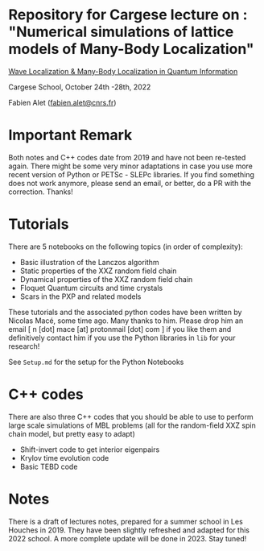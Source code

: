 # Repository for Cargese lecture on : "Numerical simulations of lattice models of Many-Body Localization"

[Wave Localization & Many-Body Localization in Quantum Information](https://cse.umn.edu/wave/wl-mblqi-event)

Cargese School, October 24th -28th, 2022

Fabien Alet (fabien.alet@cnrs.fr)

# Important Remark

Both notes and C++ codes date from 2019 and have not been re-tested again. There might be some very minor adaptations in case you use more recent version of Python or PETSc - SLEPc libraries. If you find something does not work anymore, please send an email, or better, do a PR with the correction. Thanks!


# Tutorials

There are 5 notebooks on the following topics (in order of complexity):

- Basic illustration of the Lanczos algorithm
- Static properties of the XXZ random field chain
- Dynamical properties of the XXZ random field chain
- Floquet Quantum circuits and time crystals
- Scars in the PXP and related models

These tutorials and the associated python codes have been written by Nicolas Macé, some time ago. Many thanks to him. Please drop him an email [  n [dot] mace [at] protonmail [dot] com ] if you like them and definitively contact him if you use the Python libraries in ```lib``` for your research!

See ```Setup.md``` for the setup for the Python Notebooks

# C++ codes

There are also three C++ codes that you should be able to use to perform large scale simulations of MBL problems (all for the random-field XXZ spin chain model, but pretty easy to adapt)

- Shift-invert code to get interior eigenpairs
- Krylov time evolution code
- Basic TEBD code

# Notes

There is a draft of lectures notes, prepared for a summer school in Les Houches in 2019. They have been slightly refreshed and adapted for this 2022 school. A more complete update will be done in 2023. Stay tuned!

